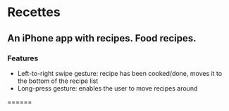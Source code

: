 # Recettes

## An iPhone app with recipes. Food recipes.

### Features
- Left-to-right swipe gesture: recipe has been cooked/done, moves it to the bottom of the recipe list
- Long-press gesture: enables the user to move recipes around

======